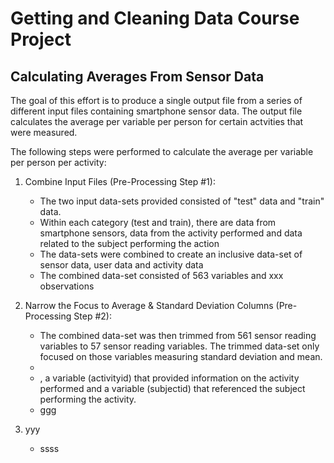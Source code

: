 Getting and Cleaning Data Course Project
========================================

Calculating Averages From Sensor Data
-------------------------------------

The goal of this effort is to produce a single output file from a series of different input files containing smartphone sensor data.  The output file calculates the average per variable per person for certain actvities that were measured.

The following steps were performed to calculate the average per variable per person per activity:

1. Combine Input Files (Pre-Processing Step #1):

	* The two input data-sets provided consisted of "test" data and "train" data.  
	* Within each category (test and train), there are data from smartphone sensors, data from the activity performed and data related to the subject performing the action
	* The data-sets were combined to create an inclusive data-set of sensor data, user data and activity data
	* The combined data-set consisted of 563 variables and xxx observations

2. Narrow the Focus to Average & Standard Deviation Columns (Pre-Processing Step #2):

	* The combined data-set was then trimmed from 561 sensor reading variables to 57 sensor reading variables.  The trimmed data-set only focused on those variables measuring standard deviation and mean.
	*
	* , a variable (activityid) that provided information on the activity performed and a variable (subjectid) that referenced the subject performing the activity.
	* ggg


3. yyy 
 
	* ssss






